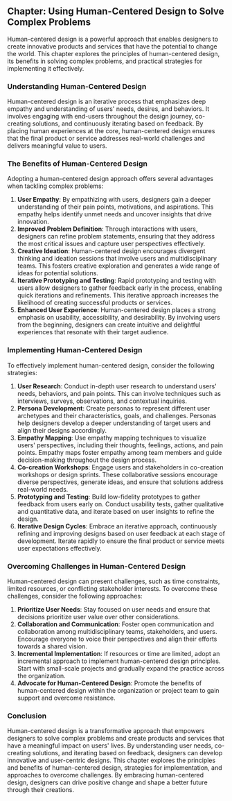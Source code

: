 Chapter: Using Human-Centered Design to Solve Complex Problems
--------------------------------------------------------------

Human-centered design is a powerful approach that enables designers to create innovative products and services that have the potential to change the world. This chapter explores the principles of human-centered design, its benefits in solving complex problems, and practical strategies for implementing it effectively.

### Understanding Human-Centered Design

Human-centered design is an iterative process that emphasizes deep empathy and understanding of users' needs, desires, and behaviors. It involves engaging with end-users throughout the design journey, co-creating solutions, and continuously iterating based on feedback. By placing human experiences at the core, human-centered design ensures that the final product or service addresses real-world challenges and delivers meaningful value to users.

### The Benefits of Human-Centered Design

Adopting a human-centered design approach offers several advantages when tackling complex problems:

1. **User Empathy**: By empathizing with users, designers gain a deeper understanding of their pain points, motivations, and aspirations. This empathy helps identify unmet needs and uncover insights that drive innovation.
2. **Improved Problem Definition**: Through interactions with users, designers can refine problem statements, ensuring that they address the most critical issues and capture user perspectives effectively.
3. **Creative Ideation**: Human-centered design encourages divergent thinking and ideation sessions that involve users and multidisciplinary teams. This fosters creative exploration and generates a wide range of ideas for potential solutions.
4. **Iterative Prototyping and Testing**: Rapid prototyping and testing with users allow designers to gather feedback early in the process, enabling quick iterations and refinements. This iterative approach increases the likelihood of creating successful products or services.
5. **Enhanced User Experience**: Human-centered design places a strong emphasis on usability, accessibility, and desirability. By involving users from the beginning, designers can create intuitive and delightful experiences that resonate with their target audience.

### Implementing Human-Centered Design

To effectively implement human-centered design, consider the following strategies:

1. **User Research**: Conduct in-depth user research to understand users' needs, behaviors, and pain points. This can involve techniques such as interviews, surveys, observations, and contextual inquiries.
2. **Persona Development**: Create personas to represent different user archetypes and their characteristics, goals, and challenges. Personas help designers develop a deeper understanding of target users and align their designs accordingly.
3. **Empathy Mapping**: Use empathy mapping techniques to visualize users' perspectives, including their thoughts, feelings, actions, and pain points. Empathy maps foster empathy among team members and guide decision-making throughout the design process.
4. **Co-creation Workshops**: Engage users and stakeholders in co-creation workshops or design sprints. These collaborative sessions encourage diverse perspectives, generate ideas, and ensure that solutions address real-world needs.
5. **Prototyping and Testing**: Build low-fidelity prototypes to gather feedback from users early on. Conduct usability tests, gather qualitative and quantitative data, and iterate based on user insights to refine the design.
6. **Iterative Design Cycles**: Embrace an iterative approach, continuously refining and improving designs based on user feedback at each stage of development. Iterate rapidly to ensure the final product or service meets user expectations effectively.

### Overcoming Challenges in Human-Centered Design

Human-centered design can present challenges, such as time constraints, limited resources, or conflicting stakeholder interests. To overcome these challenges, consider the following approaches:

1. **Prioritize User Needs**: Stay focused on user needs and ensure that decisions prioritize user value over other considerations.
2. **Collaboration and Communication**: Foster open communication and collaboration among multidisciplinary teams, stakeholders, and users. Encourage everyone to voice their perspectives and align their efforts towards a shared vision.
3. **Incremental Implementation**: If resources or time are limited, adopt an incremental approach to implement human-centered design principles. Start with small-scale projects and gradually expand the practice across the organization.
4. **Advocate for Human-Centered Design**: Promote the benefits of human-centered design within the organization or project team to gain support and overcome resistance.

### Conclusion

Human-centered design is a transformative approach that empowers designers to solve complex problems and create products and services that have a meaningful impact on users' lives. By understanding user needs, co-creating solutions, and iterating based on feedback, designers can develop innovative and user-centric designs. This chapter explores the principles and benefits of human-centered design, strategies for implementation, and approaches to overcome challenges. By embracing human-centered design, designers can drive positive change and shape a better future through their creations.
